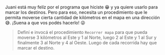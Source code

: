 <gs-toolbox toolbox-url="https://raw.githubusercontent.com/MumukiProject/mumuki-guia-gobstones-general/master/assets/toolbox_1587414845298.xml"></gs-toolbox>

<gs-attire attire-url="https://raw.githubusercontent.com/MumukiProject/mumuki-guia-gobstones-general/master/assets/attires/config_1587415470181.json"></gs-attire>

Juani está muy felíz por el programa que hiciste :grin: y ya quiere usarlo para marcar los destinos. Pero para eso, necesita un procedimiento que le permita moverse cierta cantidad de kilómetros en el mapa en una dirección :sweat_smile:. ¡Suena a que vos podés hacerlo! :stuck_out_tongue_winking_eye:

> Definí e invocá el procedimiento `Recorrer mapa` para que pueda moverse 3 kilómetros al Este y 1 al Norte, luego 2 al Este y 1 al Sur y finalmente 3 al Norte y 4 al Oeste. Luego de cada recorrida hay que marcar el destino.
